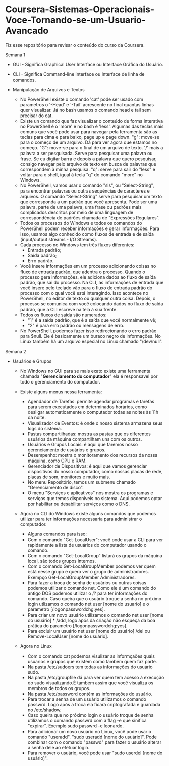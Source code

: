 # Coursera-Sistemas-Operacionais-Voce-Tornando-se-um-Usuario-Avancado

Fiz esse repositório para revisar o conteúdo do curso da Coursera.

Semana 1

- GUI - Significa Graphical User Interface ou Interface Gráfica do Usuário.
- CLI - Significa Command-line interface ou Interface de linha de comandos.

- Manipulação de Arquivos e Textos
  - No PowerShell existe o comando 'cat' pode ser usado com parametros o '-Head' e '-Tail' acrescente no final quantas linhas quer visualizar. Já no bash usamos o comando head e tail sem precisar do cat.
  - Existe un comando que faz visualizar o conteúdo de forma interativa no PowerShell é o 'more' e no bash é 'less'. Algumas das teclas mais comuns que você pode usar para navegar pela ferramenta são as teclas para cima e para baixo, page up e page down. "g": move-se para o começo de um arquivo. Dá para ver agora que estamos no começo. "G": move-se para o final de um arquivo de texto. '/' mais a palavra a ser pesquisada. Serve para pesquisar uma palavra ou frase. Se eu digitar barra e depois a palavra que quero pesquisar, consigo navegar pelo arquivo de texto em busca de palavras que correspondem à minha pesquisa. "q": serve para sair do "less" e voltar para o shell, igual à tecla "q" do comando "more" no Windows.
  - No PowerShell, vamos usar o comando "sls", ou "Select-String", para encontrar palavras ou outras sequências de caracteres e arquivos. O comando "Select-String" serve para pesquisar um texto que corresponda a um padrão que você apresenta. Pode ser uma palavra, parte de uma palavra, uma frase ou padrões mais complicados descritos por meio de uma linguagem de correspondência de padrões chamada de "Expressões Regulares".
  - Todos os processos do Windows e todos os comandos do PowerShell podem receber informações e gerar informações. Para isso, usamos algo conhecido como fluxos de entrada e de saída (input/output streams - I/O Streams).
  - Cada processo no Windows tem três fluxos diferentes:
    - Entrada padrão;
    - Saída padrão;
    - Erro padrão.
  - Você insere informações em um processo adicionando coisas no fluxo de entrada padrão, que adentra o processo. Quando o processo gera informações, ele adiciona dados ao fluxo de saída padrão, que sai do processo. Na CLI, as informações de entrada que você insere pelo teclado vão para o fluxo de entrada padrão do processo com o qual você está interagindo. Isso acontece no PowerShell, no editor de texto ou qualquer outra coisa. Depois, o processo se comunica com você colocando dados no fluxo de saída padrão, que a CLI escreve na tela à sua frente.
  - Todos os fluxos de saída são numerados:
    -  "1" é a saída padrão, que é a saída que você normalmente vê;
    -  "2" é para erro padrão ou mensagens de erro.
  - No PowerShell, podemos fazer isso redirecionando o erro padrão para $null. Ele é basicamente um buraco negro de informações. No Linux também há um arquivo especial no Linux chamado "/dev/null".

Semana 2

  - Usuários e Grupos
    - No Windows no GUI para se mais exato existe uma ferramenta chamada "**Gerenciamento do computador**" ela é responsavel por todo o gerenciamento do computador.
    - Existe alguns menus nessa ferramenta:
      - Agendador de Tarefas: permite agendar programas e tarefas para serem executados em determinados horários, como desligar automaticamente o computador todas as noites às 11h da noite.
      - Visualizador de Eventos: é onde o nosso sistema armazena seus logs do sistema.
      - Pastas compartilhadas: mostra as pastas que os diferentes usuários da máquina compartilham uns com os outros.
      - Usuários e Grupos Locais: é aqui que faremos nosso gerenciamento de usuários e grupos.
      -  Desempenho: mostra o monitoramento dos recursos da nossa máquina, como CPU e RAM.
      -  Gerenciador de Dispositivos: é aqui que vamos gerenciar dispositivos do nosso computador, como nossas placas de rede, placas de som, monitores e muito mais.
      -  No menu Repositório, temos um submenu chamado "Gerenciamento de disco".
      -  O menu "Serviços e aplicativos" nos mostra os programas e serviços que temos disponíveis no sistema. Aqui podemos optar por habilitar ou desabilitar serviços como o DNS.
    - Agora no CLI do Windows existe alguns comandos que podemos utilizar para ter informações necessaria para administrar o computador.
      - Alguns comandos para isso:
      - Com o comando "Get-LocalUser": você pode usar a CLI para ver rapidamente a lista de usuários do computador usando o comando.
      - Com o comando "Get-LocalGroup" listará os grupos da máquina local, são todos grupos internos.
      - Com o comando Get-LocalGroupMember podemos ver quem está nesse grupo e quero ver o grupo de administradores. Exempço Get-LocalGroupMember Administradores.
      - Para fazer a troca de senha de usuários ou outras coisas podemos utilizar o comando net. Como ele é um comando do antigo DOS podemos utilizar o /? para ter informações do comando. Caso queira que o usuário troque a senha no próximo login utlizamos o comando net user [nome do usuario] e o parametro [/logonpasswordchg:yes].
      - Para criar um novo usuário utilizamos o comando net user [nome do usuário] * /add, logo após da criação  não esqueça da boa prática do parametro [/logonpasswordchg:yes].
      - Para excluir um usuário net user [nome do usuário] /del ou Remove-LocalUser [nome do usuário].

    - Agora no Linux
      - Com o comando cat podemos visulizar as informçaões quais usuarios e grupos que existem como também quem faz parte.
      - Na pasta /etc/sudoers tem todas as informações do usuário sudo.
      - Na pasta /etc/groupfile dá para ver quem tem acesso à execução do sudo visualizando.É também assim que você visualiza os membros de todos os grupos.
      - Na pasta /etc/password contém as informações do usuário.
      - Para trocar a senha de um usuário utilizamos o comando passwrd. Logo após a troca ela ficará criptografada e guardada no /etc/shadow.
      - Caso queira que no próximo login o usuário troque de senha utilizamos o comando passwrd com a flag -e que sinifica "expirar". Exemplo sudo passwrd -e leonardo.
      - Para adicionar um novo usuário no Linux, você pode usar o comando "useradd". "sudo useradd [nome do usuário]". Pode combinar com o comando "passwd" para fazer o usuário alterar a senha dele ao efetuar login.
      - Para remover o usuário, você pode usar "sudo userdel [nome do usuário]".
